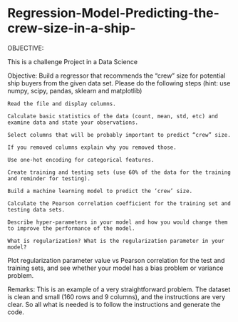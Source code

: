 # Regression-Model-Predicting-the-crew-size-in-a-ship-


OBJECTIVE:

This is a challenge Project in a Data Science

Objective: Build a regressor that recommends the “crew” size for potential ship buyers from the given data set. Please do the following steps (hint: use numpy, scipy, pandas, sklearn and matplotlib)

    Read the file and display columns.

    Calculate basic statistics of the data (count, mean, std, etc) and examine data and state your observations.

    Select columns that will be probably important to predict “crew” size.

    If you removed columns explain why you removed those.

    Use one-hot encoding for categorical features.

    Create training and testing sets (use 60% of the data for the training and reminder for testing).

    Build a machine learning model to predict the ‘crew’ size.

    Calculate the Pearson correlation coefficient for the training set and testing data sets.

    Describe hyper-parameters in your model and how you would change them to improve the performance of the model.

    What is regularization? What is the regularization parameter in your model?

Plot regularization parameter value vs Pearson correlation for the test and training sets, and see whether your model has a bias problem or variance problem.

Remarks: This is an example of a very straightforward problem. The dataset is clean and small (160 rows and 9 columns), and the instructions are very clear. So all what is needed is to follow the instructions and generate the code.
